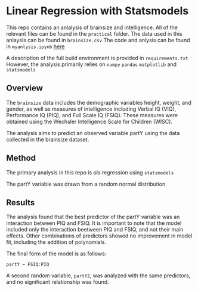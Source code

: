 # Linear Regression with Statsmodels

This repo contains an anlalysis of brainsize and intelligence. All of the relevant files can be found in the `practical` folder. 
The data used in this anlaysis can be found in `brainsize.csv`
The code and anlysis can be found in `myanlysis.ipynb` [here](https://github.com/Alex-A14/Albury-A-QLSC612/blob/master/practical/myanalysis.ipynb)

A description of the full build environment is provided in `requirements.txt` However, the analysis primarily relies on `numpy` `pandas` `matplotlib` and `statsmodels`

## Overview

The `brainsize` data includes the demographic variables height, weight, and gender, as well as measures of intelligence including Verbal IQ (VIQ), Performance IQ (PIQ), and Full Scale IQ (FSIQ). These measures were obtained using the Wechsler Intelligence Scale for Children (WISC).

The analysis aims to predict an observed variable partY using the data collected in the brainsize dataset.

## Method

The primary analysis in this repo is ols regression using `statsmodels`

The partY variable was drawn from a random normal distribution.

## Results

The analysis found that the best predictor of the partY variable was an interaction between PIQ and FSIQ. It is important to note that the model included only the interaction beetween PIQ and FSIQ, and not their main effects. Other combinations of predictors showed no improvement in model fit, including the addition of polynomials.

The final form of the model is as follows:

`partY ~ FSIQ:PIQ`

A second random variable, `partY2`, was analyzed with the same predictors, and no significant relationship was found.